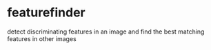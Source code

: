 # featurefinder

detect discriminating features in an image and find the best matching
features in other images

